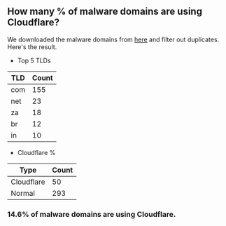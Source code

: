 ## How many % of malware domains are using Cloudflare?


We downloaded the malware domains from [here](https://urlhaus.abuse.ch) and filter out duplicates.
Here's the result.


[//]: # (start replacement)


- Top 5 TLDs

| TLD | Count |
| --- | --- |
| com | 155 |
| net | 23 |
| za | 18 |
| br | 12 |
| in | 10 |


- Cloudflare %

| Type | Count |
| --- | --- |
| Cloudflare | 50 |
| Normal | 293 |


### 14.6% of malware domains are using Cloudflare.